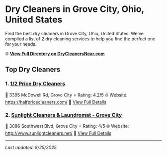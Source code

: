 # Dry Cleaners in Grove City, Ohio, United States

Find the best dry cleaners in Grove City, Ohio, United States. We've compiled a list of 2 dry cleaning services to help you find the perfect one for your needs.

🌐 **[View Full Directory on DryCleanersNear.com](https://drycleanersnear.com/city/US/Ohio/Grove%20City)**

## Top Dry Cleaners

### 1. [1/2 Price Dry Cleaners](https://drycleanersnear.com/dryCleaner/689aa07c2abe37ea0a6565ad/1-2-price-dry-cleaners)
📍 3395 McDowell Rd, Grove City
⭐ Rating: 4.2/5
🌐 Website: https://halfpricecleaners.com/
🔗 [View Full Details](https://drycleanersnear.com/dryCleaner/689aa07c2abe37ea0a6565ad/1-2-price-dry-cleaners)

### 2. [Sunlight Cleaners & Laundromat - Grove City](https://drycleanersnear.com/dryCleaner/689aa02e2abe37ea0a65609c/sunlight-cleaners-laundromat-grove-city)
📍 3086 Southwest Blvd, Grove City
⭐ Rating: 4/5
🌐 Website: http://www.sunlightcleaners.net/
🔗 [View Full Details](https://drycleanersnear.com/dryCleaner/689aa02e2abe37ea0a65609c/sunlight-cleaners-laundromat-grove-city)


---

*Last updated: 8/25/2025*
